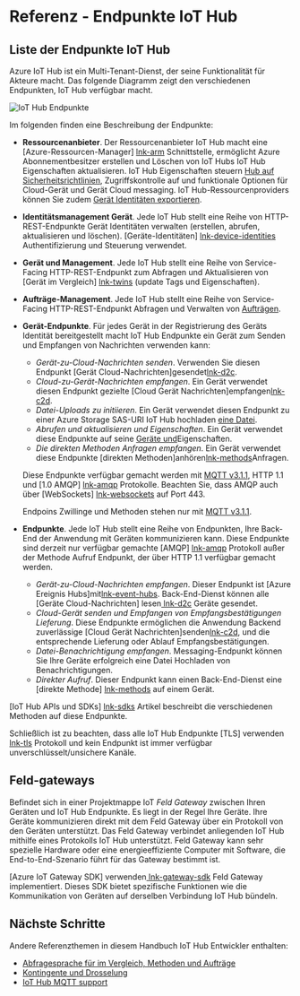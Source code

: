 <properties
 pageTitle="Entwicklerhandbuch - Endpunkte IoT Hub | Microsoft Azure"
 description="Azure IoT Hub-Entwicklerhandbuch - Referenzinformationen IoT Hub Endpunkte"
 services="iot-hub"
 documentationCenter=".net"
 authors="dominicbetts"
 manager="timlt"
 editor=""/>

<tags
 ms.service="iot-hub"
 ms.devlang="multiple"
 ms.topic="article"
 ms.tgt_pltfrm="na"
 ms.workload="na"
 ms.date="09/30/2016" 
 ms.author="dobett"/>

# <a name="reference---iot-hub-endpoints"></a>Referenz - Endpunkte IoT Hub

## <a name="list-of-iot-hub-endpoints"></a>Liste der Endpunkte IoT Hub

Azure IoT Hub ist ein Multi-Tenant-Dienst, der seine Funktionalität für Akteure macht. Das folgende Diagramm zeigt den verschiedenen Endpunkten, IoT Hub verfügbar macht.

![IoT Hub Endpunkte][img-endpoints]

Im folgenden finden eine Beschreibung der Endpunkte:

* **Ressourcenanbieter**. Der Ressourcenanbieter IoT Hub macht eine [Azure-Ressourcen-Manager] [ lnk-arm] Schnittstelle, ermöglicht Azure Abonnementbesitzer erstellen und Löschen von IoT Hubs IoT Hub Eigenschaften aktualisieren. IoT Hub Eigenschaften steuern [Hub auf Sicherheitsrichtlinien][lnk-accesscontrol], Zugriffskontrolle auf und funktionale Optionen für Cloud-Gerät und Gerät Cloud messaging. IoT Hub-Ressourcenproviders können Sie zudem [Gerät Identitäten exportieren][lnk-importexport].
* **Identitätsmanagement Gerät**. Jede IoT Hub stellt eine Reihe von HTTP-REST-Endpunkte Gerät Identitäten verwalten (erstellen, abrufen, aktualisieren und löschen). [Geräte-Identitäten] [ lnk-device-identities] Authentifizierung und Steuerung verwendet.
* **Gerät und Management**. Jede IoT Hub stellt eine Reihe von Service-Facing HTTP-REST-Endpunkt zum Abfragen und Aktualisieren von [Gerät im Vergleich] [ lnk-twins] (update Tags und Eigenschaften).
* **Aufträge-Management**. Jede IoT Hub stellt eine Reihe von Service-Facing HTTP-REST-Endpunkt Abfragen und Verwalten von [Aufträgen][lnk-jobs].
* **Gerät-Endpunkte**. Für jedes Gerät in der Registrierung des Geräts Identität bereitgestellt macht IoT Hub Endpunkte ein Gerät zum Senden und Empfangen von Nachrichten verwenden kann:
    - *Gerät-zu-Cloud-Nachrichten senden*. Verwenden Sie diesen Endpunkt [Gerät Cloud-Nachrichten]gesendet[lnk-d2c].
    - *Cloud-zu-Gerät-Nachrichten empfangen*. Ein Gerät verwendet diesen Endpunkt gezielte [Cloud Gerät Nachrichten]empfangen[lnk-c2d].
    - *Datei-Uploads zu initiieren*. Ein Gerät verwendet diesen Endpunkt zu einer Azure Storage SAS-URI IoT Hub hochladen [eine Datei][lnk-upload].
    - *Abrufen und aktualisieren und Eigenschaften*. Ein Gerät verwendet diese Endpunkte auf seine [Geräte und][lnk-twins]Eigenschaften.
    - *Die direkten Methoden Anfragen empfangen*. Ein Gerät verwendet diese Endpunkte [direkten Methoden]anhören[lnk-methods]Anfragen.

    Diese Endpunkte verfügbar gemacht werden mit [MQTT v3.1.1][lnk-mqtt], HTTP 1.1 und [1.0 AMQP] [ lnk-amqp] Protokolle. Beachten Sie, dass AMQP auch über [WebSockets] [ lnk-websockets] auf Port 443.
    
    Endpoins Zwillinge und Methoden stehen nur mit [MQTT v3.1.1][lnk-mqtt].

* **Endpunkte**. Jede IoT Hub stellt eine Reihe von Endpunkten, Ihre Back-End der Anwendung mit Geräten kommunizieren kann. Diese Endpunkte sind derzeit nur verfügbar gemachte [AMQP] [ lnk-amqp] Protokoll außer der Methode Aufruf Endpunkt, der über HTTP 1.1 verfügbar gemacht werden.
    - *Gerät-zu-Cloud-Nachrichten empfangen*. Dieser Endpunkt ist [Azure Ereignis Hubs]mit[lnk-event-hubs]. Back-End-Dienst können alle [Geräte Cloud-Nachrichten] lesen[ lnk-d2c] Geräte gesendet.
    - *Cloud-Gerät senden und Empfangen von Empfangsbestätigungen Lieferung*. Diese Endpunkte ermöglichen die Anwendung Backend zuverlässige [Cloud Gerät Nachrichten]senden[lnk-c2d], und die entsprechende Lieferung oder Ablauf Empfangsbestätigungen.
    - *Datei-Benachrichtigung empfangen*. Messaging-Endpunkt können Sie Ihre Geräte erfolgreich eine Datei Hochladen von Benachrichtigungen. 
    - *Direkter Aufruf*. Dieser Endpunkt kann einen Back-End-Dienst eine [direkte Methode] [ lnk-methods] auf einem Gerät.

[IoT Hub APIs und SDKs] [ lnk-sdks] Artikel beschreibt die verschiedenen Methoden auf diese Endpunkte.

Schließlich ist zu beachten, dass alle IoT Hub Endpunkte [TLS] verwenden[ lnk-tls] Protokoll und kein Endpunkt ist immer verfügbar unverschlüsselt/unsichere Kanäle.

## <a name="field-gateways"></a>Feld-gateways

Befindet sich in einer Projektmappe IoT *Feld Gateway* zwischen Ihren Geräten und IoT Hub Endpunkte. Es liegt in der Regel Ihre Geräte. Ihre Geräte kommunizieren direkt mit dem Feld Gateway über ein Protokoll von den Geräten unterstützt. Das Feld Gateway verbindet anliegenden IoT Hub mithilfe eines Protokolls IoT Hub unterstützt. Feld Gateway kann sehr spezielle Hardware oder eine energieeffiziente Computer mit Software, die End-to-End-Szenario führt für das Gateway bestimmt ist.

[Azure IoT Gateway SDK] verwenden[ lnk-gateway-sdk] Feld Gateway implementiert. Dieses SDK bietet spezifische Funktionen wie die Kommunikation von Geräten auf derselben Verbindung IoT Hub bündeln.

## <a name="next-steps"></a>Nächste Schritte

Andere Referenzthemen in diesem Handbuch IoT Hub Entwickler enthalten:

- [Abfragesprache für im Vergleich, Methoden und Aufträge][lnk-devguide-query]
- [Kontingente und Drosselung][lnk-devguide-quotas]
- [IoT Hub MQTT support][lnk-devguide-mqtt]

[lnk-gateway-sdk]: https://github.com/Azure/azure-iot-gateway-sdk

[img-endpoints]: ./media/iot-hub-devguide-endpoints/endpoints.png
[lnk-amqp]: https://www.amqp.org/
[lnk-mqtt]: http://mqtt.org/
[lnk-websockets]: https://tools.ietf.org/html/rfc6455
[lnk-arm]: ../azure-resource-manager/resource-group-overview.md
[lnk-event-hubs]: http://azure.microsoft.com/documentation/services/event-hubs/

[lnk-tls]: https://tools.ietf.org/html/rfc5246


[lnk-sdks]: iot-hub-devguide-sdks.md
[lnk-accesscontrol]: iot-hub-devguide-security.md#access-control-and-permissions
[lnk-importexport]: iot-hub-devguide-identity-registry.md#import-and-export-device-identities
[lnk-d2c]: iot-hub-devguide-messaging.md#device-to-cloud-messages
[lnk-device-identities]: iot-hub-devguide-identity-registry.md
[lnk-upload]: iot-hub-devguide-file-upload.md
[lnk-c2d]: iot-hub-devguide-messaging.md#cloud-to-device-messages
[lnk-methods]: iot-hub-devguide-direct-methods.md
[lnk-twins]: iot-hub-devguide-device-twins.md
[lnk-query]: iot-hub-devguide-query-language.md
[lnk-jobs]: iot-hub-devguide-jobs.md

[lnk-devguide-quotas]: iot-hub-devguide-quotas-throttling.md
[lnk-devguide-query]: iot-hub-devguide-query-language.md
[lnk-devguide-mqtt]: iot-hub-mqtt-support.md